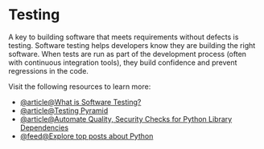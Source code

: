 # Testing

A key to building software that meets requirements without defects is testing. Software testing helps developers know they are building the right software. When tests are run as part of the development process (often with continuous integration tools), they build confidence and prevent regressions in the code.

Visit the following resources to learn more:

- [@article@What is Software Testing?](https://www.guru99.com/software-testing-introduction-importance.html)
- [@article@Testing Pyramid](https://www.browserstack.com/guide/testing-pyramid-for-test-automation)
- [@article@Automate Quality, Security Checks for Python Library Dependencies](https://thenewstack.io/automate-quality-security-checks-for-python-library-dependencies/)
- [@feed@Explore top posts about Python](https://app.daily.dev/tags/python?ref=roadmapsh)
